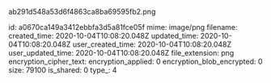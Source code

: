 ab291d548a53d6f4863ca8ba69595fb2.png

id: a0670ca149a3412ebbfa3d5a81fce05f
mime: image/png
filename: 
created_time: 2020-10-04T10:08:20.048Z
updated_time: 2020-10-04T10:08:20.048Z
user_created_time: 2020-10-04T10:08:20.048Z
user_updated_time: 2020-10-04T10:08:20.048Z
file_extension: png
encryption_cipher_text: 
encryption_applied: 0
encryption_blob_encrypted: 0
size: 79100
is_shared: 0
type_: 4